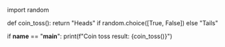 import random

def coin_toss():
    return "Heads" if random.choice([True, False]) else "Tails"

if __name__ == "__main__":
    print(f"Coin toss result: {coin_toss()}")
